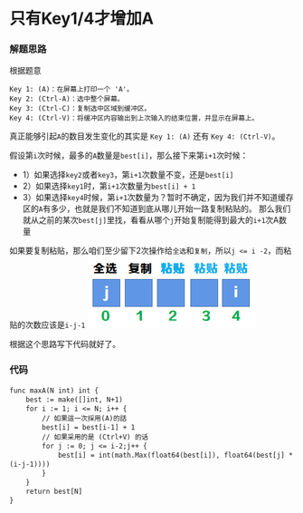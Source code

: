 # 只有Key1/4才增加A
### 解题思路
根据题意
```
Key 1: (A)：在屏幕上打印一个 'A'。
Key 2: (Ctrl-A)：选中整个屏幕。
Key 3: (Ctrl-C)：复制选中区域到缓冲区。
Key 4: (Ctrl-V)：将缓冲区内容输出到上次输入的结束位置，并显示在屏幕上。
```
真正能够引起``A``的数目发生变化的其实是 ``Key 1: (A)`` 还有  ``Key 4: (Ctrl-V)``。

假设第``i``次时候，最多的``A``数量是``best[i]``，那么接下来第``i+1``次时候：
* 1）如果选择``key2``或者``key3``，第``i+1``次数量不变，还是``best[i]``
* 2）如果选择``key1``时，第``i+1``次数量为``best[i] + 1``
* 3）如果选择``key4``时候，第``i+1``次数量为？暂时不确定，因为我们并不知道缓存区的``A``有多少，也就是我们不知道到底从哪儿开始一路复制粘贴的。
那么我们就从之前的某次``best[j]``里找，看看从哪个``j``开始复制能得到最大的``i+1``次A数量

如果要复制粘贴，那么咱们至少留下2次操作给``全选``和``复制``，所以``j <= i -2``，而粘贴的次数应该是``i-j-1``
![grid](../pictures/problems/651/1.png)

根据这个思路写下代码就好了。

### 代码

```golang
func maxA(N int) int {
	best := make([]int, N+1)
	for i := 1; i <= N; i++ {
		// 如果這一次採用(A)的話
		best[i] = best[i-1] + 1
		// 如果采用的是 (Ctrl+V) 的话
		for j := 0; j <= i-2;j++ {
			best[i] = int(math.Max(float64(best[i]), float64(best[j] * (i-j-1))))
		}
	}
	return best[N]
}
```